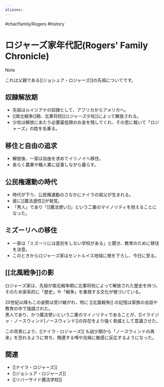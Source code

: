 ```yaml
---
aliases:
---
```

#char/family/Rogers #history 
# ロジャーズ家年代記(Rogers' Family Chronicle)

> [!note]  
> これは父親である[[ジョシュア・ロジャーズ]]の先祖についてです。  

## 奴隷解放期
- 先祖はルイジアナの奴隷として、アフリカからアメリカへ。
- [[南北戦争]]期、北軍将校[[ロジャーズ少佐]]によって解放される。  
- 少佐は解放にあたり必要最低限のお金を残してくれ、その恩に報いて「ロジャーズ」の姓を名乗る。  

## 移住と自由の追求
- 解放後、一家は自由を求めてイリノイへ移住。  
- 長らく農業や職人業に従事しながら暮らす。  

## 公民権運動の時代
- 時代が下り、公民権運動のさなかにナイラの祖父が生まれる。  
- 彼に[[魔法適性]]が発覚。  
- 「黒人」であり「[[魔法使い]]」という二重のマイノリティを抱えることになった。  

## ミズーリへの移住
- 一家は「ミズーリには差別をしない学校がある」と聞き、教育のために移住を決意。  
- このときからロジャーズ家はセントルイス地域に根を下ろし、今日に至る。  

## [[北風戦争]]の影
ロジャーズ家は、先祖が南北戦争期に北軍将校によって解放された歴史を持つ。  
そのため家系的に「歴史」や「戦争」を重視する文化が根づいている。  

20世紀以降もこの姿勢は受け継がれ、特に [[北風戦争]] の記憶は家族の会話や教育の中で強調された。  
黒人であり、かつ魔法使いという二重のマイノリティであることが、[[イライジャ・ノースウィンド|ノースウィンド]]の存在をより強く脅威として意識させた。  

この背景により、[[ナイラ・ロジャーズ]] も幼少期から「ノースウィンドの再来」を恐れるように育ち、関連する噂や兆候に敏感に反応するようになった。  


## 関連
- [[ナイラ・ロジャーズ]]  
- [[ジョシュア・ロジャーズ]]  
- [[リバーサイド魔法学校]]  
